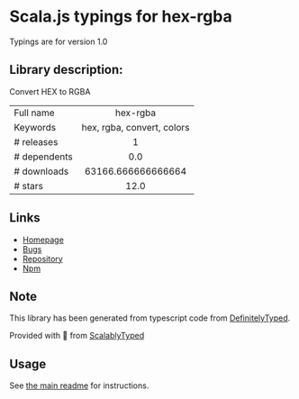 
# Scala.js typings for hex-rgba

Typings are for version 1.0

## Library description:
Convert HEX to RGBA

|                    |                 |
| ------------------ | :-------------: |
| Full name          | hex-rgba |
| Keywords           | hex, rgba, convert, colors |
| # releases         | 1 |
| # dependents       | 0.0 |
| # downloads        | 63166.666666666664 |
| # stars            | 12.0 |

## Links
- [Homepage](https://github.com/developersoul/hex-rgba#readme)
- [Bugs](https://github.com/developersoul/hex-rgba/issues)
- [Repository](https://github.com/developersoul/hex-rgba)
- [Npm](https://www.npmjs.com/package/hex-rgba)
    


## Note
This library has been generated from typescript code from [DefinitelyTyped](https://definitelytyped.org).

Provided with :purple_heart: from [ScalablyTyped](https://github.com/oyvindberg/ScalablyTyped)

## Usage
See [the main readme](../../readme.md) for instructions.


